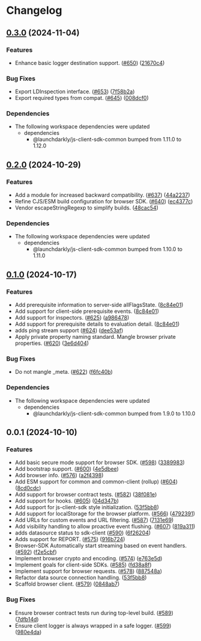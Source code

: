 # Changelog

## [0.3.0](https://github.com/launchdarkly/js-core/compare/js-client-sdk-v0.2.0...js-client-sdk-v0.3.0) (2024-11-04)


### Features

* Enhance basic logger destination support. ([#650](https://github.com/launchdarkly/js-core/issues/650)) ([21670c4](https://github.com/launchdarkly/js-core/commit/21670c4acd629f7ccfeb7abbe94fe89723533600))


### Bug Fixes

* Export LDInspection interface. ([#653](https://github.com/launchdarkly/js-core/issues/653)) ([7f58b2a](https://github.com/launchdarkly/js-core/commit/7f58b2aa947f85c5b3c2462882ccb52a9dbb8ce5))
* Export required types from compat. ([#645](https://github.com/launchdarkly/js-core/issues/645)) ([008dcf0](https://github.com/launchdarkly/js-core/commit/008dcf0e7693b47d2079badad5ba038c0f9e82fe))


### Dependencies

* The following workspace dependencies were updated
  * dependencies
    * @launchdarkly/js-client-sdk-common bumped from 1.11.0 to 1.12.0

## [0.2.0](https://github.com/launchdarkly/js-core/compare/js-client-sdk-v0.1.0...js-client-sdk-v0.2.0) (2024-10-29)


### Features

* Add a module for increased backward compatibility. ([#637](https://github.com/launchdarkly/js-core/issues/637)) ([44a2237](https://github.com/launchdarkly/js-core/commit/44a223730fed10fbd75e8de7c87c63570774fe96))
* Refine CJS/ESM build configuration for browser SDK. ([#640](https://github.com/launchdarkly/js-core/issues/640)) ([ec4377c](https://github.com/launchdarkly/js-core/commit/ec4377cc2afc62455aba769c20f3831cccd50250))
* Vendor escapeStringRegexp to simplify builds. ([48cac54](https://github.com/launchdarkly/js-core/commit/48cac546f6d36a6b70f3b1f7cb72d1dcff2b50ba))


### Dependencies

* The following workspace dependencies were updated
  * dependencies
    * @launchdarkly/js-client-sdk-common bumped from 1.10.0 to 1.11.0

## [0.1.0](https://github.com/launchdarkly/js-core/compare/js-client-sdk-v0.0.1...js-client-sdk-v0.1.0) (2024-10-17)


### Features

* Add prerequisite information to server-side allFlagsState. ([8c84e01](https://github.com/launchdarkly/js-core/commit/8c84e0149a5621c6fcb95f2cfdbd6112f3540191))
* Add support for client-side prerequisite events. ([8c84e01](https://github.com/launchdarkly/js-core/commit/8c84e0149a5621c6fcb95f2cfdbd6112f3540191))
* Add support for inspectors. ([#625](https://github.com/launchdarkly/js-core/issues/625)) ([a986478](https://github.com/launchdarkly/js-core/commit/a986478ed8e39d0f529ca6adec0a09b484421390))
* Add support for prerequisite details to evaluation detail. ([8c84e01](https://github.com/launchdarkly/js-core/commit/8c84e0149a5621c6fcb95f2cfdbd6112f3540191))
* adds ping stream support ([#624](https://github.com/launchdarkly/js-core/issues/624)) ([dee53af](https://github.com/launchdarkly/js-core/commit/dee53af9312b74a70b748d49b2d2911d65333cf3))
* Apply private property naming standard. Mangle browser private properties. ([#620](https://github.com/launchdarkly/js-core/issues/620)) ([3e6d404](https://github.com/launchdarkly/js-core/commit/3e6d404ae665c5cc7e5a1394a59c8f2c9d5d682a))


### Bug Fixes

* Do not mangle _meta. ([#622](https://github.com/launchdarkly/js-core/issues/622)) ([f6fc40b](https://github.com/launchdarkly/js-core/commit/f6fc40bc518d175d18d556b8c22e3c924ed25bbd))


### Dependencies

* The following workspace dependencies were updated
  * dependencies
    * @launchdarkly/js-client-sdk-common bumped from 1.9.0 to 1.10.0

## 0.0.1 (2024-10-10)


### Features

* Add basic secure mode support for browser SDK. ([#598](https://github.com/launchdarkly/js-core/issues/598)) ([3389983](https://github.com/launchdarkly/js-core/commit/33899830781affbe986f3bb9df35e5c908884f99))
* Add bootstrap support. ([#600](https://github.com/launchdarkly/js-core/issues/600)) ([4e5dbee](https://github.com/launchdarkly/js-core/commit/4e5dbee48d6bb236b5febd872c910e809058a012))
* Add browser info. ([#576](https://github.com/launchdarkly/js-core/issues/576)) ([a2f4398](https://github.com/launchdarkly/js-core/commit/a2f439813171527e05f5863afbda3fcb93fedb47))
* Add ESM support for common and common-client (rollup) ([#604](https://github.com/launchdarkly/js-core/issues/604)) ([8cd0cdc](https://github.com/launchdarkly/js-core/commit/8cd0cdce988f606b1efdf6bfd19484f6607db2e5))
* Add support for browser contract tests. ([#582](https://github.com/launchdarkly/js-core/issues/582)) ([38f081e](https://github.com/launchdarkly/js-core/commit/38f081ebf04c68123cf83addefbcbfec692cac16))
* Add support for hooks. ([#605](https://github.com/launchdarkly/js-core/issues/605)) ([04d347b](https://github.com/launchdarkly/js-core/commit/04d347b25e01015134a2545be22bfd8b1d1e85cc))
* Add support for js-client-sdk style initialization. ([53f5bb8](https://github.com/launchdarkly/js-core/commit/53f5bb89754ff05405d481a959e75742fbd0d0a9))
* Add support for localStorage for the browser platform. ([#566](https://github.com/launchdarkly/js-core/issues/566)) ([4792391](https://github.com/launchdarkly/js-core/commit/4792391d1ae06f5d5afc7f7ab56608df6b1909c4))
* Add URLs for custom events and URL filtering. ([#587](https://github.com/launchdarkly/js-core/issues/587)) ([7131e69](https://github.com/launchdarkly/js-core/commit/7131e6905f19cc10a1374aae5e74cec66c7fd6de))
* Add visibility handling to allow proactive event flushing. ([#607](https://github.com/launchdarkly/js-core/issues/607)) ([819a311](https://github.com/launchdarkly/js-core/commit/819a311db6f56e323bb84c925789ad4bd19ae4ba))
* adds datasource status to sdk-client ([#590](https://github.com/launchdarkly/js-core/issues/590)) ([6f26204](https://github.com/launchdarkly/js-core/commit/6f262045b76836e5d2f5ccc2be433094993fcdbb))
* Adds support for REPORT. ([#575](https://github.com/launchdarkly/js-core/issues/575)) ([916b724](https://github.com/launchdarkly/js-core/commit/916b72409b63abdf350e70cca41331c4204b6e95))
* Browser-SDK Automatically start streaming based on event handlers. ([#592](https://github.com/launchdarkly/js-core/issues/592)) ([f2e5cbf](https://github.com/launchdarkly/js-core/commit/f2e5cbf1d0b3ae39a95881fecdcbefc11e9d0363))
* Implement browser crypto and encoding. ([#574](https://github.com/launchdarkly/js-core/issues/574)) ([e763e5d](https://github.com/launchdarkly/js-core/commit/e763e5d2e53329c0f86b93544af85ca7a94e7936))
* Implement goals for client-side SDKs. ([#585](https://github.com/launchdarkly/js-core/issues/585)) ([fd38a8f](https://github.com/launchdarkly/js-core/commit/fd38a8fa8560dad0c6721c2eaeed2f3f5c674900))
* Implement support for browser requests. ([#578](https://github.com/launchdarkly/js-core/issues/578)) ([887548a](https://github.com/launchdarkly/js-core/commit/887548a29e22a618d44a6941c175f33402e331bf))
* Refactor data source connection handling.  ([53f5bb8](https://github.com/launchdarkly/js-core/commit/53f5bb89754ff05405d481a959e75742fbd0d0a9))
* Scaffold browser client. ([#579](https://github.com/launchdarkly/js-core/issues/579)) ([0848ab7](https://github.com/launchdarkly/js-core/commit/0848ab790903f8fcdc717de6c426e4948abe51c4))


### Bug Fixes

* Ensure browser contract tests run during top-level build. ([#589](https://github.com/launchdarkly/js-core/issues/589)) ([7dfb14d](https://github.com/launchdarkly/js-core/commit/7dfb14de1757b66d9f876b25d4c1262e8f8b70c9))
* Ensure client logger is always wrapped in a safe logger. ([#599](https://github.com/launchdarkly/js-core/issues/599)) ([980e4da](https://github.com/launchdarkly/js-core/commit/980e4daaf32864e18f14b1e5e28e308dff0ae94f))
